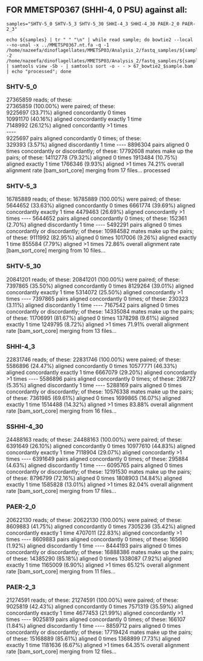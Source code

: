 ## FOR MMETSP0367 (SHHI-4, 0 PSU) against all:
```
samples="SHTV-5_0 SHTV-5_3 SHTV-5_30 SHHI-4_3 SHHI-4_30 PAER-2_0 PAER-2_3"
```
```
echo ${samples} | tr " " "\n" | while read sample; do bowtie2 --local --no-unal -x ../MMETSP0367.nt.fa -q -1 /home/nazeefa/dinoflagellates/MMETSP03/Analysis_2/fastq_samples/${sample}_1.fastq.gz -2 /home/nazeefa/dinoflagellates/MMETSP03/Analysis_2/fastq_samples/${sample}_2.fastq.gz | samtools view -Sb - | samtools sort -o - - > 67_bowtie2_$sample.bam | echo "processed"; done
```

### SHTV-5_0

27365859 reads; of these:                                                                                                      
  27365859 (100.00%) were paired; of these:                                                                                                                        
    9225697 (33.71%) aligned concordantly 0 times                                                                                                                  
    10991170 (40.16%) aligned concordantly exactly 1 time                                                                                                          
    7148992 (26.12%) aligned concordantly >1 times                                                                                                                 
    ----                                                                                                                                                           
    9225697 pairs aligned concordantly 0 times; of these:                                                                                                          
      329393 (3.57%) aligned discordantly 1 time
    ----
    8896304 pairs aligned 0 times concordantly or discordantly; of these:
      17792608 mates make up the pairs; of these:
        14112778 (79.32%) aligned 0 times
        1913484 (10.75%) aligned exactly 1 time
        1766346 (9.93%) aligned >1 times
74.21% overall alignment rate
[bam_sort_core] merging from 17 files...
processed

### SHTV-5_3

16785889 reads; of these:
  16785889 (100.00%) were paired; of these:
    5644652 (33.63%) aligned concordantly 0 times
    6661774 (39.69%) aligned concordantly exactly 1 time
    4479463 (26.69%) aligned concordantly >1 times
    ----
    5644652 pairs aligned concordantly 0 times; of these:
      152361 (2.70%) aligned discordantly 1 time
    ----
    5492291 pairs aligned 0 times concordantly or discordantly; of these:
      10984582 mates make up the pairs; of these:
        9111992 (82.95%) aligned 0 times
        1017006 (9.26%) aligned exactly 1 time
        855584 (7.79%) aligned >1 times
72.86% overall alignment rate
[bam_sort_core] merging from 10 files...

### SHTV-5_30

20841201 reads; of these:
  20841201 (100.00%) were paired; of these:
    7397865 (35.50%) aligned concordantly 0 times
    8129264 (39.01%) aligned concordantly exactly 1 time
    5314072 (25.50%) aligned concordantly >1 times
    ----
    7397865 pairs aligned concordantly 0 times; of these:
      230323 (3.11%) aligned discordantly 1 time
    ----
    7167542 pairs aligned 0 times concordantly or discordantly; of these:
      14335084 mates make up the pairs; of these:
        11706991 (81.67%) aligned 0 times
        1378298 (9.61%) aligned exactly 1 time
        1249795 (8.72%) aligned >1 times
71.91% overall alignment rate
[bam_sort_core] merging from 13 files...

### SHHI-4_3

22831746 reads; of these:
  22831746 (100.00%) were paired; of these:
    5586896 (24.47%) aligned concordantly 0 times
    10577771 (46.33%) aligned concordantly exactly 1 time
    6667079 (29.20%) aligned concordantly >1 times
    ----
    5586896 pairs aligned concordantly 0 times; of these:
      298727 (5.35%) aligned discordantly 1 time
    ----
    5288169 pairs aligned 0 times concordantly or discordantly; of these:
      10576338 mates make up the pairs; of these:
        7361985 (69.61%) aligned 0 times
        1699865 (16.07%) aligned exactly 1 time
        1514488 (14.32%) aligned >1 times
83.88% overall alignment rate
[bam_sort_core] merging from 16 files...

### SSHHI-4_30

24488163 reads; of these:
  24488163 (100.00%) were paired; of these:
    6391649 (26.10%) aligned concordantly 0 times
    10977610 (44.83%) aligned concordantly exactly 1 time
    7118904 (29.07%) aligned concordantly >1 times
    ----
    6391649 pairs aligned concordantly 0 times; of these:
      295884 (4.63%) aligned discordantly 1 time
    ----
    6095765 pairs aligned 0 times concordantly or discordantly; of these:
      12191530 mates make up the pairs; of these:
        8796799 (72.16%) aligned 0 times
        1808903 (14.84%) aligned exactly 1 time
        1585828 (13.01%) aligned >1 times
82.04% overall alignment rate
[bam_sort_core] merging from 17 files...

### PAER-2_0

20622130 reads; of these:
  20622130 (100.00%) were paired; of these:
    8609883 (41.75%) aligned concordantly 0 times
    7305236 (35.42%) aligned concordantly exactly 1 time
    4707011 (22.83%) aligned concordantly >1 times
    ----
    8609883 pairs aligned concordantly 0 times; of these:
      165690 (1.92%) aligned discordantly 1 time
    ----
    8444193 pairs aligned 0 times concordantly or discordantly; of these:
      16888386 mates make up the pairs; of these:
        14385290 (85.18%) aligned 0 times
        1338087 (7.92%) aligned exactly 1 time
        1165009 (6.90%) aligned >1 times
65.12% overall alignment rate
[bam_sort_core] merging from 11 files...

### PAER-2_3

21274591 reads; of these:
  21274591 (100.00%) were paired; of these:
    9025819 (42.43%) aligned concordantly 0 times
    7571319 (35.59%) aligned concordantly exactly 1 time
    4677453 (21.99%) aligned concordantly >1 times
    ----
    9025819 pairs aligned concordantly 0 times; of these:
      166107 (1.84%) aligned discordantly 1 time
    ----
    8859712 pairs aligned 0 times concordantly or discordantly; of these:
      17719424 mates make up the pairs; of these:
        15168889 (85.61%) aligned 0 times
        1368899 (7.73%) aligned exactly 1 time
        1181636 (6.67%) aligned >1 times
64.35% overall alignment rate
[bam_sort_core] merging from 12 files...
